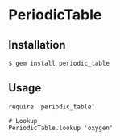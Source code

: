 # PeriodicTable

## Installation

    $ gem install periodic_table

## Usage

    require 'periodic_table'
    
    # Lookup
    PeriodicTable.lookup 'oxygen' 


